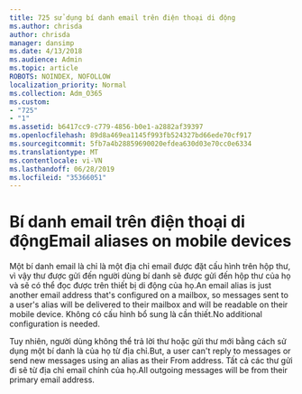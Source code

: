 ```yaml
---
title: 725 sử dụng bí danh email trên điện thoại di động
ms.author: chrisda
author: chrisda
manager: dansimp
ms.date: 4/13/2018
ms.audience: Admin
ms.topic: article
ROBOTS: NOINDEX, NOFOLLOW
localization_priority: Normal
ms.collection: Adm_O365
ms.custom:
- "725"
- "1"
ms.assetid: b6417cc9-c779-4856-b0e1-a2882af39397
ms.openlocfilehash: 89d8a469ea1145f993fb524327bd66ede70cf917
ms.sourcegitcommit: 5fb7a4b28859690020efdea630d03e70cc0e6334
ms.translationtype: MT
ms.contentlocale: vi-VN
ms.lasthandoff: 06/28/2019
ms.locfileid: "35366051"
---
```

# <a name="email-aliases-on-mobile-devices"></a><span data-ttu-id="883af-102">Bí danh email trên điện thoại di động</span><span class="sxs-lookup"><span data-stu-id="883af-102">Email aliases on mobile devices</span></span>

<span data-ttu-id="883af-103">Một bí danh email là chỉ là một địa chỉ email được đặt cấu hình trên hộp thư, vì vậy thư được gửi đến người dùng bí danh sẽ được gửi đến hộp thư của họ và sẽ có thể đọc được trên thiết bị di động của họ.</span><span class="sxs-lookup"><span data-stu-id="883af-103">An email alias is just another email address that's configured on a mailbox, so messages sent to a user's alias will be delivered to their mailbox and will be readable on their mobile device.</span></span> <span data-ttu-id="883af-104">Không có cấu hình bổ sung là cần thiết.</span><span class="sxs-lookup"><span data-stu-id="883af-104">No additional configuration is needed.</span></span>

<span data-ttu-id="883af-105">Tuy nhiên, người dùng không thể trả lời thư hoặc gửi thư mới bằng cách sử dụng một bí danh là của họ từ địa chỉ.</span><span class="sxs-lookup"><span data-stu-id="883af-105">But, a user can't reply to messages or send new messages using an alias as their From address.</span></span> <span data-ttu-id="883af-106">Tất cả các thư gửi đi sẽ từ địa chỉ email chính của họ.</span><span class="sxs-lookup"><span data-stu-id="883af-106">All outgoing messages will be from their primary email address.</span></span>
